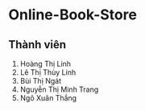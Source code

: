 # Online-Book-Store
## Thành viên
1. Hoàng Thị Linh
2. Lê Thị Thùy Linh
3. Bùi Thị Ngát
4. Nguyễn Thị Minh Trang
5. Ngô Xuân Thắng

